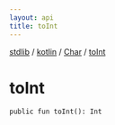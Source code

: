 ```yaml
---
layout: api
title: toInt
---
```

[stdlib](../../index.html) / [kotlin](../index.html) / [Char](index.html) / [toInt](toInt.html)

# toInt

```
public fun toInt(): Int
```
